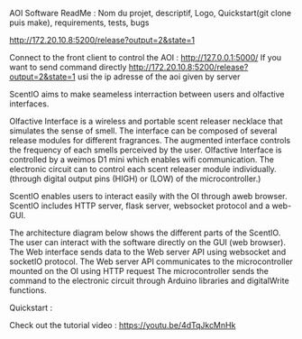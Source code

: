 AOI Software
ReadMe : 
Nom du projet, descriptif, Logo, Quickstart(git clone puis make), requirements, tests, bugs

http://172.20.10.8:5200/release?output=2&state=1

Connect to the front client to control the AOI : http://127.0.0.1:5000/
If you want to send command directly  http://172.20.10.8:5200/release?output=2&state=1
usi the ip adresse of the aoi given by server


ScentIO aims to make seameless interraction between users and
olfactive interfaces.


Olfactive Interface is a wireless and portable scent releaser necklace
that simulates the sense of smell. The interface can be composed of
several release modules for different fragrances. The augmented interface
controls the frequency of each smells perceived by the user. Olfactive
Interface is controlled by a weimos D1 mini which enables wifi communication.
The electronic circuit can to control each scent releaser
module individually. (through digital output pins (HIGH) or (LOW) of
the microcontroller.)

ScentIO enables users to interact easily with the OI through aweb browser.
ScentIO includes HTTP server, flask server, websocket protocol and a
web-GUI.

The architecture diagram below shows the different parts of the ScentIO.
The user can interact with the software directly on the GUI (web browser).
The Web interface sends data to the Web server API using websocket
and socketIO protocol. The Web server API communicates to the microcontroller
mounted on the OI using HTTP request The microcontroller
sends the command to the electronic circuit through Arduino libraries
and digitalWrite functions.

Quickstart : 

Check out the tutorial video :
https://youtu.be/4dTqJkcMnHk
